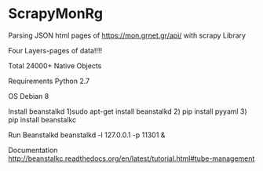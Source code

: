 # ScrapyMonRg
Parsing JSON html pages of 
                  https://mon.grnet.gr/api/  with scrapy Library


Four Layers-pages of data!!!!


Total 24000+ Native Objects


Requirements 
Python 2.7


OS 
Debian 8

Install beanstalkd 
1)sudo apt-get install beanstalkd 
2) pip install pyyaml 
3) pip install beanstalkc

Run Beanstalkd
beanstalkd -l 127.0.0.1 -p 11301 &

Documentation
http://beanstalkc.readthedocs.org/en/latest/tutorial.html#tube-management
